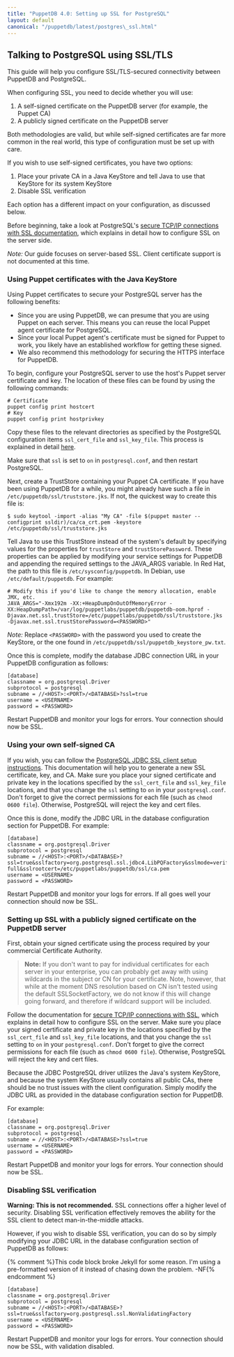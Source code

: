```yaml
---
title: "PuppetDB 4.0: Setting up SSL for PostgreSQL"
layout: default
canonical: "/puppetdb/latest/postgres\_ssl.html"
---
```


## Talking to PostgreSQL using SSL/TLS

This guide will help you configure SSL/TLS-secured connectivity between PuppetDB and PostgreSQL.

When configuring SSL, you need to decide whether you will use:

1. A self-signed certificate on the PuppetDB server (for example, the Puppet CA)
2. A publicly signed certificate on the PuppetDB server

Both methodologies are valid, but while self-signed certificates are far more common in the real world, this type of configuration must be set up with care.

If you wish to use self-signed certificates, you have two options:

1. Place your private CA in a Java KeyStore and tell Java to use that KeyStore for its system KeyStore
2. Disable SSL verification

Each option has a different impact on your configuration, as discussed below.

Before beginning, take a look at PostgreSQL's [secure TCP/IP connections with SSL documentation](http://www.postgresql.org/docs/current/static/ssl-tcp.html), which explains in detail how to configure SSL on the server side.

*Note:* Our guide focuses on server-based SSL. Client certificate support is not documented at this time.

### Using Puppet certificates with the Java KeyStore

Using Puppet certificates to secure your PostgreSQL server has the following benefits:

* Since you are using PuppetDB, we can presume that you are using Puppet on each server. This means you can reuse the local Puppet agent certificate for PostgreSQL.
* Since your local Puppet agent's certificate must be signed for Puppet to work, you likely have an established workflow for getting these signed. 
* We also recommend this methodology for securing the HTTPS interface for PuppetDB.

To begin, configure your PostgreSQL server to use the host's Puppet server certificate and key. The location of these files can be found by using the following commands:

    # Certificate
    puppet config print hostcert
    # Key
    puppet config print hostprivkey

Copy these files to the relevant directories as specified by the PostgreSQL configuration items `ssl_cert_file` and `ssl_key_file`. This process is explained in detail [here](http://www.postgresql.org/docs/current/static/ssl-tcp.html).

Make sure that `ssl` is set to `on` in `postgresql.conf`, and then restart PostgreSQL.

Next, create a TrustStore containing your Puppet CA certificate. If you have been using PuppetDB for a while, you might already have such a file in `/etc/puppetdb/ssl/truststore.jks`. If not, the quickest way to create this file is:

    $ sudo keytool -import -alias "My CA" -file $(puppet master --configprint ssldir)/ca/ca_crt.pem -keystore /etc/puppetdb/ssl/truststore.jks

Tell Java to use this TrustStore instead of the system's default by specifying values for the properties for `trustStore` and `trustStorePassword`. These properties can be applied by modifying your service settings for PuppetDB and appending the required settings to the JAVA_ARGS variable. In Red Hat, the path to this file is `/etc/sysconfig/puppetdb`. In Debian, use `/etc/default/puppetdb`. For example:

    # Modify this if you'd like to change the memory allocation, enable JMX, etc.
    JAVA_ARGS="-Xmx192m -XX:+HeapDumpOnOutOfMemoryError -XX:HeapDumpPath=/var/log/puppetlabs/puppetdb/puppetdb-oom.hprof -Djavax.net.ssl.trustStore=/etc/puppetlabs/puppetdb/ssl/truststore.jks -Djavax.net.ssl.trustStorePassword=<PASSWORD>"

*Note:* Replace `<PASSWORD>` with the password you used to create the KeyStore, or the one found in `/etc/puppetdb/ssl/puppetdb_keystore_pw.txt`.

Once this is complete, modify the database JDBC connection URL in your PuppetDB configuration as follows:

    [database]
    classname = org.postgresql.Driver
    subprotocol = postgresql
    subname = //<HOST>:<PORT>/<DATABASE>?ssl=true
    username = <USERNAME>
    password = <PASSWORD>

Restart PuppetDB and monitor your logs for errors. Your connection should now be SSL.

### Using your own self-signed CA

If you wish, you can follow the [PostgreSQL JDBC SSL client setup instructions](http://jdbc.postgresql.org/documentation/head/ssl-client.html). This documentation will help you to generate a new SSL certificate, key, and CA. Make sure you place your signed certificate and private key in the locations specified by the `ssl_cert_file` and `ssl_key_file` locations, and that you change the `ssl` setting to `on` in your `postgresql.conf`. Don't forget to give the correct permissions for each file (such as `chmod 0600 file`). Otherwise, PostgreSQL will reject the key and cert files.

Once this is done, modify the JDBC URL in the database configuration section for PuppetDB. For example:

    [database]
    classname = org.postgresql.Driver
    subprotocol = postgresql
    subname = //<HOST>:<PORT>/<DATABASE>?ssl=true&sslfactory=org.postgresql.ssl.jdbc4.LibPQFactory&sslmode=verify-full&sslrootcert=/etc/puppetlabs/puppetdb/ssl/ca.pem
    username = <USERNAME>
    password = <PASSWORD>

Restart PuppetDB and monitor your logs for errors. If all goes well your connection should now be SSL.

### Setting up SSL with a publicly signed certificate on the PuppetDB server

First, obtain your signed certificate using the process required by your commercial Certificate Authority. 

> **Note:** If you don't want to pay for individual certificates for each server in your enterprise, you can probably get away with using wildcards in the subject or CN for your certificate. Note, however, that while at the moment DNS resolution based on CN isn't tested using the default SSLSocketFactory, we do not know if this will change going forward, and therefore if wildcard support will be included.

Follow the documentation for [secure TCP/IP connections with SSL](http://www.postgresql.org/docs/current/static/ssl-tcp.html), which explains in detail how to configure SSL on the server. Make sure you place your signed certificate and private key in the locations specified by the `ssl_cert_file` and `ssl_key_file` locations, and that you change the `ssl` setting to `on` in your `postgresql.conf`. Don't forget to give the correct permissions for each file (such as `chmod 0600 file`). Otherwise, PostgreSQL will reject the key and cert files.

Because the JDBC PostgreSQL driver utilizes the Java's system KeyStore, and because the system KeyStore usually contains all public CAs, there should be no trust issues with the client configuration. Simply modify the JDBC URL as provided in the database configuration section for PuppetDB.

For example:

    [database]
    classname = org.postgresql.Driver
    subprotocol = postgresql
    subname = //<HOST>:<PORT>/<DATABASE>?ssl=true
    username = <USERNAME>
    password = <PASSWORD>

Restart PuppetDB and monitor your logs for errors. Your connection should now be SSL.

### Disabling SSL verification

**Warning: This is not recommended.** SSL connections offer a higher level of security. Disabling SSL verification effectively removes the ability for the SSL client to detect man-in-the-middle attacks.

However, if you wish to disable SSL verification, you can do so by simply modifying your JDBC URL in the database configuration section of PuppetDB as follows:

{% comment %}This code block broke Jekyll for some reason. I'm using a pre-formatted version of it instead of chasing down the problem. -NF{% endcomment %}

<pre><code>[database]
classname = org.postgresql.Driver
subprotocol = postgresql
subname = //&lt;HOST&gt;:&lt;PORT&gt;/&lt;DATABASE&gt;?ssl=true&amp;sslfactory=org.postgresql.ssl.NonValidatingFactory
username = &lt;USERNAME&gt;
password = &lt;PASSWORD&gt;
</code></pre>

Restart PuppetDB and monitor your logs for errors. Your connection should now be SSL, with validation disabled.
